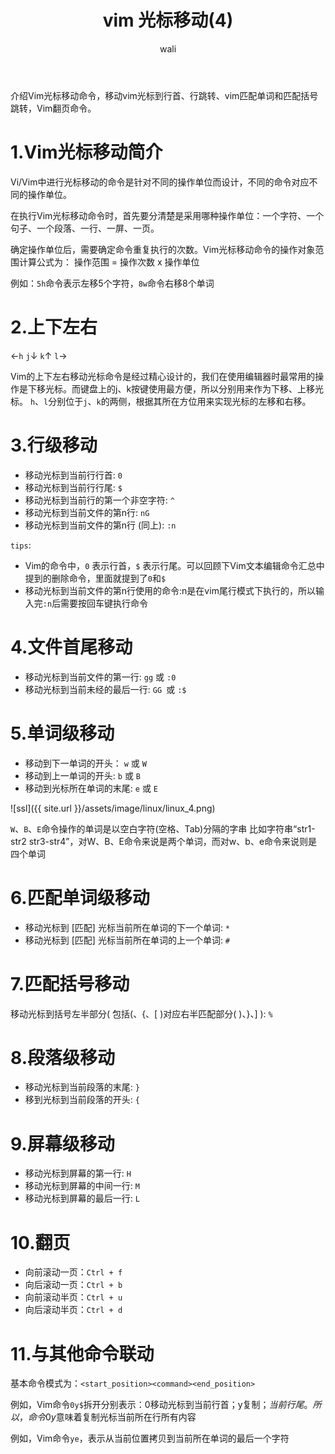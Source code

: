 ﻿---
layout: post
title: vim 光标移动(4)  #标题
tagline: 介绍Vim光标移动命令，移动vim光标到行首、行跳转、vim匹配单词和匹配括号跳转，Vim翻页命令
category: linux      #分类
author: wali    #作者
tag: vim     #标签
ghurl:        #github url
ghurl_zip:    #github zip下载
comments: true

post_nav: ["1.Vim光标移动简介","2.上下左右","3.行级移动","4.文件首尾移动","5.单词级移动","6.匹配单词级移动","7.匹配括号移动","8.段落级移动","9.屏幕级移动","10.翻页","11.与其他命令联动"]
group_tag: vim 技巧
---

介绍Vim光标移动命令，移动vim光标到行首、行跳转、vim匹配单词和匹配括号跳转，Vim翻页命令。

# 1.Vim光标移动简介

Vi/Vim中进行光标移动的命令是针对不同的操作单位而设计，不同的命令对应不同的操作单位。

在执行Vim光标移动命令时，首先要分清楚是采用哪种操作单位：一个字符、一个句子、一个段落、一行、一屏、一页。

确定操作单位后，需要确定命令重复执行的次数。Vim光标移动命令的操作对象范围计算公式为：
操作范围 = 操作次数 x 操作单位

例如：`5h`命令表示左移5个字符，`8w`命令右移8个单词

# 2.上下左右

←`h`    `j`↓    `k`↑    `l`→

Vim的上下左右移动光标命令是经过精心设计的，我们在使用编辑器时最常用的操作是下移光标。而键盘上的j、k按键使用最方便，所以分别用来作为下移、上移光标。
`h`、`l`分别位于`j`、`k`的两侧，根据其所在方位用来实现光标的左移和右移。

# 3.行级移动

- 移动光标到当前行行首:               `0`         
- 移动光标到当前行行尾:               `$`         
- 移动光标到当前行的第一个非空字符:    `^`                   
- 移动光标到当前文件的第n行:          `nG`    
- 移动光标到当前文件的第n行 (同上):   `:n`          
 

`tips`:
- Vim的命令中，`0` 表示行首，`$` 表示行尾。可以回顾下Vim文本编辑命令汇总中提到的删除命令，里面就提到了`0`和`$`
- 移动光标到当前文件的第n行使用的命令:n是在vim尾行模式下执行的，所以输入完`:n`后需要按回车键执行命令


# 4.文件首尾移动

- 移动光标到当前文件的第一行:    `gg` 或 `:0`
- 移动光标到当前未经的最后一行:  `GG `或 `:$`

# 5.单词级移动

- 移动到下一单词的开头： `w` 或 `W`
- 移动到上一单词的开头:  `b` 或 `B`
- 移动到光标所在单词的末尾:  `e` 或 `E`

![ssl]({{ site.url }}/assets/image/linux/linux_4.png)

`W`、`B`、`E`命令操作的单词是以空白字符(空格、Tab)分隔的字串
比如字符串“str1-str2 str3-str4”，对W、B、E命令来说是两个单词，而对w、b、e命令来说则是四个单词


# 6.匹配单词级移动

- 移动光标到 [匹配] 光标当前所在单词的下一个单词: `*`
- 移动光标到 [匹配] 光标当前所在单词的上一个单词: `#`

# 7.匹配括号移动

移动光标到括号左半部分( 包括(、{、[ )对应右半匹配部分( )、}、] ): `%`

# 8.段落级移动

- 移动光标到当前段落的末尾: `}`
- 移到光标到当前段落的开头: `{`


# 9.屏幕级移动

- 移动光标到屏幕的第一行: `H`
- 移动光标到屏幕的中间一行: `M`
- 移动光标到屏幕的最后一行: `L`

# 10.翻页

- 向前滚动一页：`Ctrl + f`    
- 向后滚动一页：`Ctrl + b`
- 向前滚动半页：`Ctrl + u`
- 向后滚动半页：`Ctrl + d`

# 11.与其他命令联动

基本命令模式为：`<start_position><command><end_position>`

例如，Vim命令`0y$`拆开分别表示：0移动光标到当前行首；y复制；$当前行尾。所以，命令0y$意味着复制光标当前所在行所有内容

例如，Vim命令`ye`，表示从当前位置拷贝到当前所在单词的最后一个字符





















































































































































































































